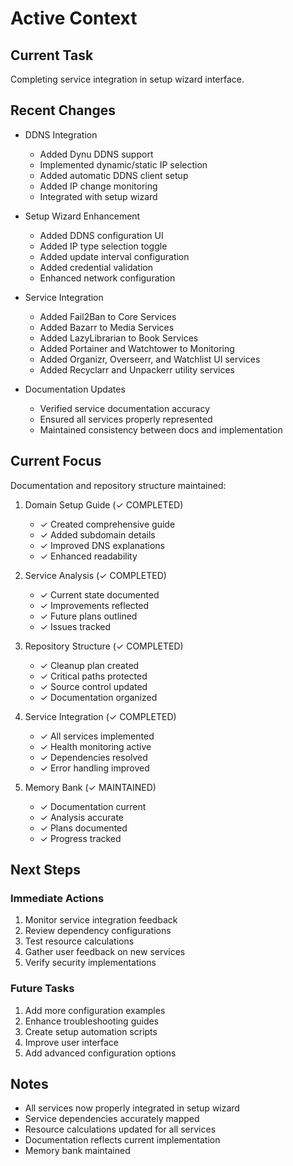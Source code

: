 # Active Context

## Current Task
Completing service integration in setup wizard interface.

## Recent Changes
- DDNS Integration
  * Added Dynu DDNS support
  * Implemented dynamic/static IP selection
  * Added automatic DDNS client setup
  * Added IP change monitoring
  * Integrated with setup wizard

- Setup Wizard Enhancement
  * Added DDNS configuration UI
  * Added IP type selection toggle
  * Added update interval configuration
  * Added credential validation
  * Enhanced network configuration

- Service Integration
  * Added Fail2Ban to Core Services
  * Added Bazarr to Media Services
  * Added LazyLibrarian to Book Services
  * Added Portainer and Watchtower to Monitoring
  * Added Organizr, Overseerr, and Watchlist UI services
  * Added Recyclarr and Unpackerr utility services

- Documentation Updates
  * Verified service documentation accuracy
  * Ensured all services properly represented
  * Maintained consistency between docs and implementation

## Current Focus
Documentation and repository structure maintained:

1. Domain Setup Guide (✓ COMPLETED)
   - ✓ Created comprehensive guide
   - ✓ Added subdomain details
   - ✓ Improved DNS explanations
   - ✓ Enhanced readability

2. Service Analysis (✓ COMPLETED)
   - ✓ Current state documented
   - ✓ Improvements reflected
   - ✓ Future plans outlined
   - ✓ Issues tracked

3. Repository Structure (✓ COMPLETED)
   - ✓ Cleanup plan created
   - ✓ Critical paths protected
   - ✓ Source control updated
   - ✓ Documentation organized

4. Service Integration (✓ COMPLETED)
   - ✓ All services implemented
   - ✓ Health monitoring active
   - ✓ Dependencies resolved
   - ✓ Error handling improved

5. Memory Bank (✓ MAINTAINED)
   - ✓ Documentation current
   - ✓ Analysis accurate
   - ✓ Plans documented
   - ✓ Progress tracked

## Next Steps

### Immediate Actions
1. Monitor service integration feedback
2. Review dependency configurations
3. Test resource calculations
4. Gather user feedback on new services
5. Verify security implementations

### Future Tasks
1. Add more configuration examples
2. Enhance troubleshooting guides
3. Create setup automation scripts
4. Improve user interface
5. Add advanced configuration options

## Notes
- All services now properly integrated in setup wizard
- Service dependencies accurately mapped
- Resource calculations updated for all services
- Documentation reflects current implementation
- Memory bank maintained
